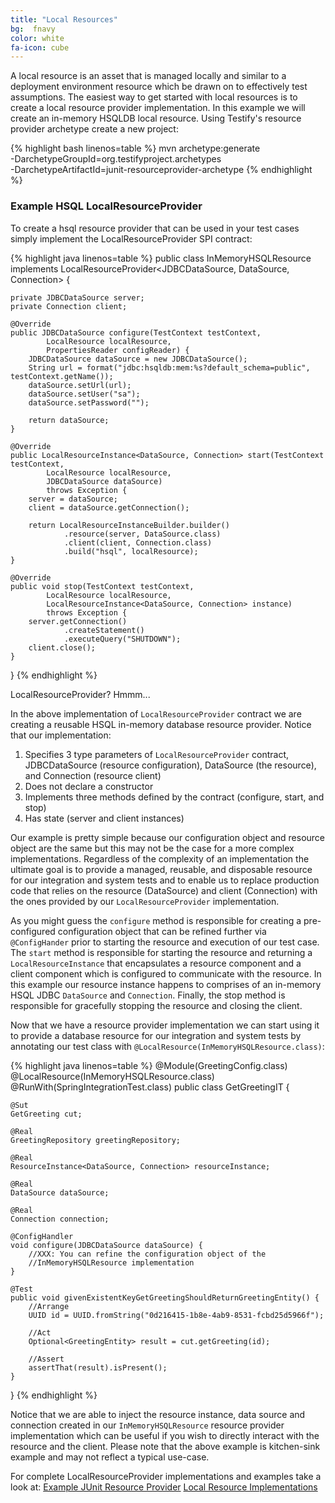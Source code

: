 ```yaml
---
title: "Local Resources"
bg:  fnavy
color: white
fa-icon: cube
---
```


A local resource is an asset that is managed locally and similar to a deployment environment resource which be drawn on to effectively test assumptions. The easiest way to get started with local resources is to create a local resource provider implementation. In this example we will create an in-memory HSQLDB local resource. Using Testify's resource provider archetype create a new project:

{% highlight bash linenos=table %}
mvn archetype:generate \
 -DarchetypeGroupId=org.testifyproject.archetypes \
 -DarchetypeArtifactId=junit-resourceprovider-archetype
{% endhighlight %}

### Example HSQL LocalResourceProvider
To create a hsql resource provider that can be used in your test cases simply implement the LocalResourceProvider SPI contract:

{% highlight java linenos=table %}
public class InMemoryHSQLResource implements
        LocalResourceProvider<JDBCDataSource, DataSource, Connection> {

    private JDBCDataSource server;
    private Connection client;

    @Override
    public JDBCDataSource configure(TestContext testContext,
            LocalResource localResource,
            PropertiesReader configReader) {
        JDBCDataSource dataSource = new JDBCDataSource();
        String url = format("jdbc:hsqldb:mem:%s?default_schema=public", testContext.getName());
        dataSource.setUrl(url);
        dataSource.setUser("sa");
        dataSource.setPassword("");

        return dataSource;
    }

    @Override
    public LocalResourceInstance<DataSource, Connection> start(TestContext testContext,
            LocalResource localResource,
            JDBCDataSource dataSource)
            throws Exception {
        server = dataSource;
        client = dataSource.getConnection();

        return LocalResourceInstanceBuilder.builder()
                .resource(server, DataSource.class)
                .client(client, Connection.class)
                .build("hsql", localResource);
    }

    @Override
    public void stop(TestContext testContext,
            LocalResource localResource,
            LocalResourceInstance<DataSource, Connection> instance)
            throws Exception {
        server.getConnection()
                .createStatement()
                .executeQuery("SHUTDOWN");
        client.close();
    }

}
{% endhighlight %}

LocalResourceProvider? Hmmm...

In the above implementation of `LocalResourceProvider` contract we are creating a reusable HSQL in-memory database resource provider. Notice that our implementation:
1. Specifies 3 type parameters of `LocalResourceProvider` contract, JDBCDataSource (resource configuration), DataSource (the resource), and Connection (resource client)
1. Does not declare a constructor
1. Implements three methods defined by the contract (configure, start, and stop)
1. Has state (server and client instances)

Our example is pretty simple because our configuration object and resource object are the same but this may not be the case for a more complex implementations. Regardless of the complexity of an implementation the ultimate goal is to provide a managed, reusable, and disposable resource for our integration and system tests and to enable us to replace production code that relies on the resource (DataSource) and client (Connection) with the ones provided by our `LocalResourceProvider` implementation.

As you might guess the `configure` method is responsible for creating a pre-configured configuration object that can be refined further via `@ConfigHander` prior to starting the resource and execution of our test case. The `start` method is responsible for starting the resource and returning a `LocalResourceInstance` that encapsulates a resource component and a client component which is configured to communicate with the resource. In this example our resource instance happens to comprises of an in-memory HSQL JDBC `DataSource` and `Connection`. Finally, the stop method is responsible for gracefully stopping the resource and closing the client.

Now that we have a resource provider implementation we can start using it to provide a database resource for our integration and system tests by annotating our test class with `@LocalResource(InMemoryHSQLResource.class)`:

{% highlight java linenos=table %}
@Module(GreetingConfig.class)
@LocalResource(InMemoryHSQLResource.class)
@RunWith(SpringIntegrationTest.class)
public class GetGreetingIT {

    @Sut
    GetGreeting cut;

    @Real
    GreetingRepository greetingRepository;

    @Real
    ResourceInstance<DataSource, Connection> resourceInstance;

    @Real
    DataSource dataSource;

    @Real
    Connection connection;

    @ConfigHandler
    void configure(JDBCDataSource dataSource) {
        //XXX: You can refine the configuration object of the
        //InMemoryHSQLResource implementation
    }

    @Test
    public void givenExistentKeyGetGreetingShouldReturnGreetingEntity() {
        //Arrange
        UUID id = UUID.fromString("0d216415-1b8e-4ab9-8531-fcbd25d5966f");

        //Act
        Optional<GreetingEntity> result = cut.getGreeting(id);

        //Assert
        assertThat(result).isPresent();
    }

}
{% endhighlight %}

Notice that we are able to inject the resource instance, data source and connection created in our `InMemoryHSQLResource` resource provider implementation which can be useful if you wish to directly interact with the resource and the client. Please note that the above example is kitchen-sink example and may not reflect a typical use-case.


For complete LocalResourceProvider implementations and examples take a look at:
[Example JUnit Resource Provider][example-junit-resourceprovider]
[Local Resource Implementations][local-resources]

[example-junit-resourceprovider]: https://github.com/testify-project/examples/tree/master/junit4/example-junit-resourceprovider
[local-resources]: https://github.com/testify-project/resources
[docker-configuration]: https://docs.docker.com/engine/articles/configuring
[docker-mac-install]: https://docs.docker.com/engine/installation/mac/
[docker-windows-install]: https://docs.docker.com/engine/installation/windows/